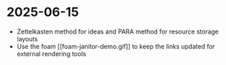 # 2025-06-15

- Zettelkasten method for ideas and PARA method for resource storage layouts
- Use the foam [[foam-janitor-demo.gif]] to keep the links updated for external rendering tools


